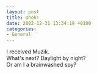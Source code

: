 ```yaml
---
layout: post
title: Uhoh!
date: 2002-12-31 13:34:19 +0100
categories:
- General
---
```

<p>I received Muzik.<br />
What's next? Daylight by night?<br />
Or am I a brainwashed spy?</p>

